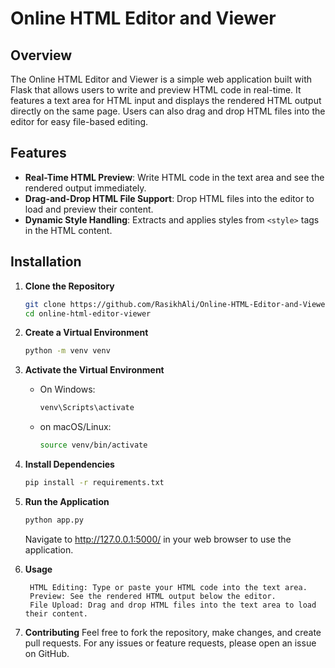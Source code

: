 # Online HTML Editor and Viewer

## Overview

The Online HTML Editor and Viewer is a simple web application built with Flask that allows users to write and preview HTML code in real-time. It features a text area for HTML input and displays the rendered HTML output directly on the same page. Users can also drag and drop HTML files into the editor for easy file-based editing.

## Features

- **Real-Time HTML Preview**: Write HTML code in the text area and see the rendered output immediately.
- **Drag-and-Drop HTML File Support**: Drop HTML files into the editor to load and preview their content.
- **Dynamic Style Handling**: Extracts and applies styles from `<style>` tags in the HTML content.

## Installation

1. **Clone the Repository**
   ```bash
   git clone https://github.com/RasikhAli/Online-HTML-Editor-and-Viewer.git
   cd online-html-editor-viewer
   ```
   
2. **Create a Virtual Environment**
   ```bash
   python -m venv venv
   ```
   
3. **Activate the Virtual Environment**
   - On Windows:
     ```bash
     venv\Scripts\activate
     ```
   - on macOS/Linux:
     ```bash
     source venv/bin/activate
     ```

4. **Install Dependencies**
   ```bash
   pip install -r requirements.txt
   ```

5. **Run the Application**
   ```bash
   python app.py
   ```
   Navigate to http://127.0.0.1:5000/ in your web browser to use the application.

6. **Usage**
   ```
    HTML Editing: Type or paste your HTML code into the text area.
    Preview: See the rendered HTML output below the editor.
    File Upload: Drag and drop HTML files into the text area to load their content.
   ```
6. **Contributing**
   Feel free to fork the repository, make changes, and create pull requests. For any issues or feature requests, please open an issue on GitHub.
